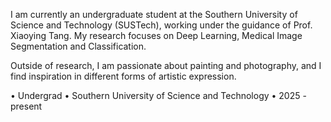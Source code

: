 I am currently an undergraduate student at the Southern University of Science and Technology (SUSTech), working under the guidance of Prof. Xiaoying Tang. My research focuses on Deep Learning, Medical Image Segmentation and Classification.

Outside of research, I am passionate about painting and photography, and I find inspiration in different forms of artistic expression.

• Undergrad
• Southern University of Science and Technology 
• 2025 - present